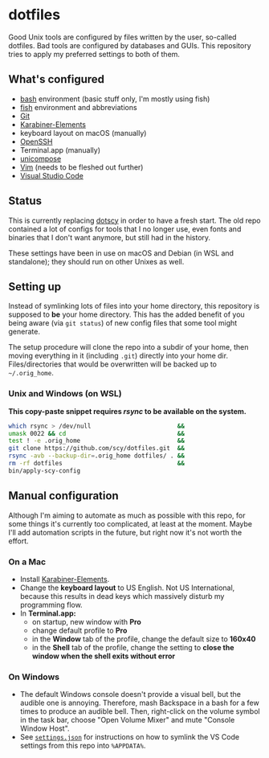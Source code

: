 # dotfiles

Good Unix tools are configured by files written by the user, so-called dotfiles.
Bad tools are configured by databases and GUIs.
This repository tries to apply my preferred settings to both of them.

## What's configured

* [bash](http://tiswww.case.edu/php/chet/bash/bashtop.html) environment (basic stuff only, I'm mostly using fish)
* [fish](https://fishshell.com/) environment and abbreviations
* [Git](https://git-scm.com/)
* [Karabiner-Elements](https://github.com/tekezo/Karabiner-Elements)
* keyboard layout on macOS (manually)
* [OpenSSH](https://www.openssh.com/)
* Terminal.app (manually)
* [unicompose](https://github.com/scy/unicompose)
* [Vim](https://www.vim.org/) (needs to be fleshed out further)
* [Visual Studio Code](https://code.visualstudio.com/)

## Status

This is currently replacing [dotscy](https://github.com/scy/dotscy) in order to have a fresh start.
The old repo contained a lot of configs for tools that I no longer use, even fonts and binaries that I don't want anymore, but still had in the history.

These settings have been in use on macOS and Debian (in WSL and standalone); they should run on other Unixes as well.

## Setting up

Instead of symlinking lots of files into your home directory, this repository is supposed to **be** your home directory.
This has the added benefit of you being aware (via `git status`) of new config files that some tool might generate.

The setup procedure will clone the repo into a subdir of your home, then moving everything in it (including `.git`) directly into your home dir.
Files/directories that would be overwritten will be backed up to `~/.orig_home`.

### Unix and Windows (on WSL)

**This copy-paste snippet requires _rsync_ to be available on the system.**

```sh
which rsync > /dev/null                        &&
umask 0022 && cd                               &&
test ! -e .orig_home                           &&
git clone https://github.com/scy/dotfiles.git  &&
rsync -avb --backup-dir=.orig_home dotfiles/ . &&
rm -rf dotfiles                                &&
bin/apply-scy-config
```

## Manual configuration

Although I'm aiming to automate as much as possible with this repo, for some things it's currently too complicated, at least at the moment.
Maybe I'll add automation scripts in the future, but right now it's not worth the effort.

### On a Mac

* Install [Karabiner-Elements](https://github.com/tekezo/Karabiner-Elements).
* Change the **keyboard layout** to US English. Not US International, because this results in dead keys which massively disturb my programming flow.
* In **Terminal.app:**
  * on startup, new window with **Pro**
  * change default profile to **Pro**
  * in the **Window** tab of the profile, change the default size to **160x40**
  * in the **Shell** tab of the profile, change the setting to **close the window when the shell exits without error**

### On Windows

* The default Windows console doesn't provide a visual bell, but the audible one is annoying. Therefore, mash Backspace in a bash for a few times to produce an audible bell. Then, right-click on the volume symbol in the task bar, choose "Open Volume Mixer" and mute "Console Window Host".
* See [`settings.json`](.config/Code/User/settings.json) for instructions on how to symlink the VS Code settings from this repo into `%APPDATA%`.
